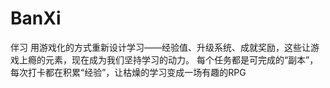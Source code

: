 # BanXi
伴习
用游戏化的方式重新设计学习——经验值、升级系统、成就奖励，这些让游戏上瘾的元素，现在成为我们坚持学习的动力。
每个任务都是可完成的“副本”，每次打卡都在积累“经验”，让枯燥的学习变成一场有趣的RPG
